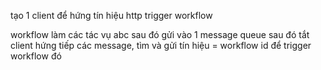 tạo 1 client để hứng tín hiệu http trigger workflow

workflow làm các tác vụ abc sau đó gửi vào 1 message queue sau đó tắt
client hứng tiếp các message, tìm và gửi tín hiệu = workflow id để trigger workflow đó
